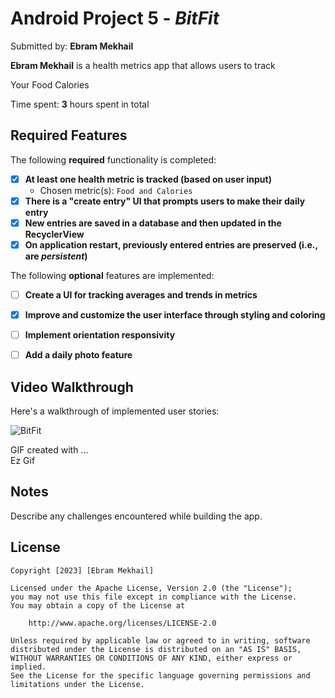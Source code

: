 # Android Project 5 - *BitFit*

Submitted by: **Ebram Mekhail**

**Ebram Mekhail** is a health metrics app that allows users to track 

Your Food Calories 

Time spent: **3** hours spent in total

## Required Features

The following **required** functionality is completed:

- [x] **At least one health metric is tracked (based on user input)**
  - Chosen metric(s): `Food and Calories`
- [x] **There is a "create entry" UI that prompts users to make their daily entry**
- [x] **New entries are saved in a database and then updated in the RecyclerView**
- [x] **On application restart, previously entered entries are preserved (i.e., are *persistent*)**
 
The following **optional** features are implemented:

- [ ] **Create a UI for tracking averages and trends in metrics**
- [x] **Improve and customize the user interface through styling and coloring**
- [ ] **Implement orientation responsivity**
- [ ] **Add a daily photo feature**



## Video Walkthrough

Here's a walkthrough of implemented user stories:

![BitFit](https://github.com/EbramMekhail/BitFit/assets/84204243/6c85d2de-eced-479b-a6a6-0121fd6d334b)


<!-- Replace this with whatever GIF tool you used! -->
GIF created with ...  
Ez Gif

## Notes

Describe any challenges encountered while building the app.

## License

    Copyright [2023] [Ebram Mekhail]

    Licensed under the Apache License, Version 2.0 (the "License");
    you may not use this file except in compliance with the License.
    You may obtain a copy of the License at

        http://www.apache.org/licenses/LICENSE-2.0

    Unless required by applicable law or agreed to in writing, software
    distributed under the License is distributed on an "AS IS" BASIS,
    WITHOUT WARRANTIES OR CONDITIONS OF ANY KIND, either express or implied.
    See the License for the specific language governing permissions and
    limitations under the License.
